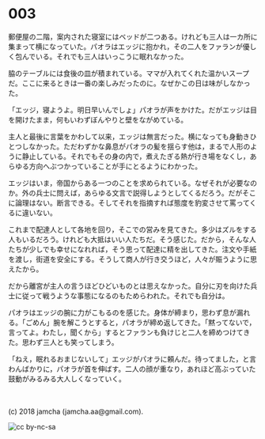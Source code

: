 # 003

郵便屋の二階，案内された寝室にはベッドが二つある。けれども三人は一カ所に集まって横になっていた。パオラはエッジに抱かれ，その二人をファランが優しく包んでいる。それでも三人はいっこうに眠れなかった。  

脇のテーブルには食後の皿が積まれている。ママが入れてくれた温かいスープだ。ここに来るときは一番の楽しみだったのに。なぜかこの日は味がしなかった。  

「エッジ，寝ようよ。明日早いんでしょ」パオラが声をかけた。だがエッジは目を開けたまま，何もいわずぼんやりと壁をながめている。  

主人と最後に言葉をかわして以来，エッジは無言だった。横になっても身動きひとつしなかった。ただわずかな鼻息がパオラの髪を揺らす他は，まるで人形のように静止している。それでもその身の内で，煮えたぎる熱が行き場をなくし，あらゆる方向へぶつかっていることが手にとるようにわかった。  

エッジはいま，帝国からある一つのことを求められている。なぜそれが必要なのか。外の兵士に問えば，あらゆる文言で説得しようとしてくるだろう。だがそこに論理はない。断言できる。そしてそれを指摘すれば態度を豹変させて罵ってくるに違いない。  

これまで配達人として各地を回り，そこでの営みを見てきた。多少はズルをする人もいるだろう。けれども大抵はいい人たちだ。そう感じた。だから，そんな人たちが少しでも幸せになれれば，そう思って配達に精を出してきた。注文や手紙を渡し，街道を安全にする。そうして商人が行き交うほど，人々が賑うように思えたから。  

だから離宮が主人の言うほどひどいものとは思えなかった。自分に刃を向けた兵士に従って戦うような事態になるのもためらわれた。それでも自分は。  

パオラはエッジの腕に力がこもるのを感じた。身体が締まり，思わず息が漏れる。「ごめん」腕を解こうとすると，パオラが締め返してきた。「黙ってないで，言ってよ。わたし，聞くから」するとファランも負けじと二人を締めつけてきた。思わず三人とも笑ってしまう。  

「ねえ，眠れるおまじないして」エッジがパオラに頼んだ。待ってました，と言わんばかりに，パオラが首を伸ばす。二人の顔が重なり，あれほど高ぶっていた鼓動がみるみる大人しくなっていく。  

<br>  
<br>  
(c) 2018 jamcha (jamcha.aa@gmail.com).  

![cc by-nc-sa](http://i.creativecommons.org/l/by-nc-sa/4.0/88x31.png)
